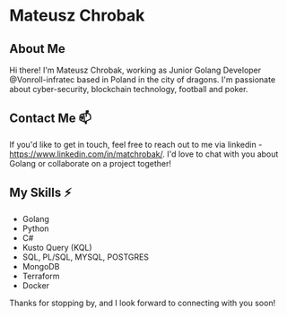 
<!--
**chrobson/chrobson** is a ✨ _special_ ✨ repository because its `README.md` (this file) appears on your GitHub profile.

Here are some ideas to get you started:

- 🔭 I’m currently working on ...
- 🌱 I’m currently learning ...
- 👯 I’m looking to collaborate on ...
- 🤔 I’m looking for help with ...
- 💬 Ask me about ...
- 📫 How to reach me: ...
- 😄 Pronouns: ...
- ⚡ Fun fact: ...
-->


# Mateusz Chrobak 

## About Me

Hi there! I'm Mateusz Chrobak, working as Junior Golang Developer @Vonroll-infratec based in Poland in the city of dragons. I'm passionate about cyber-security, blockchain technology, football and poker.


## Contact Me 📫

If you'd like to get in touch, feel free to reach out to me via linkedin - https://www.linkedin.com/in/matchrobak/. I'd love to chat with you about Golang or collaborate on a project together!

## My Skills ⚡

- Golang
- Python
- C#
- Kusto Query (KQL)
- SQL, PL/SQL, MYSQL, POSTGRES
- MongoDB
- Terraform
- Docker

Thanks for stopping by, and I look forward to connecting with you soon!
